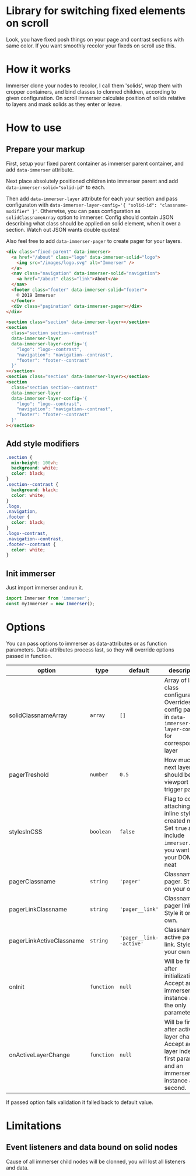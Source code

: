 # Library for switching fixed elements on scroll

Look, you have fixed posh things on your page and contrast sections with same color. If you want smoothly recolor your fixeds on scroll use this.

# How it works

Immerser clone your nodes to recolor, I call them 'solids', wrap them with cropper containers, and bind classes to clonned children, according to given configuration. On scroll immerser calculate position of solids relative to layers and mask solids as they enter or leave.

# How to use

## Prepare your markup

First, setup your fixed parent container as immerser parent container, and add `data-immerser` attribute.

Next place absolutely positioned children into immerser parent and add `data-immerser-solid="solid-id"` to each.

Then add `data-immerser-layer` attribute for each your section and pass configuraton with `data-immerser-layer-config='{ "solid-id": "classname-modifier" }'`. Otherwise, you can pass configuration as `solidClassnameArray` option to immerser. Config should contain JSON describing what class should be applied on solid element, when it over a section. Watch out JSON wants double quotes!

Also feel free to add `data-immerser-pager` to create pager for your layers.

```html
<div class="fixed-parent" data-immerser>
  <a href="/about" class="logo" data-immerser-solid="logo">
    <img src="/images/logo.svg" alt="Immerser" />
  </a>
  <nav class="navigation" data-immerser-solid="navigation">
    <a href="/about" class="link">About</a>
  </nav>
  <footer class="footer" data-immerser-solid="footer">
    © 2019 Immerser
  </footer>
  <div class="pagination" data-immerser-pager></div>
</div>

<section class="section" data-immerser-layer></section>
<section
  class="section section--contrast"
  data-immerser-layer
  data-immerser-layer-config='{
    "logo": "logo--contrast",
    "navigation": "navigation--contrast",
    "footer": "footer--contrast"
  }'
></section>
<section class="section" data-immerser-layer></section>
<section
  class="section section--contrast"
  data-immerser-layer
  data-immerser-layer-config='{
    "logo": "logo--contrast",
    "navigation": "navigation--contrast",
    "footer": "footer--contrast"
  }'
></section>
```

## Add style modifiers

```css
.section {
  min-height: 100vh;
  background: white;
  color: black;
}
.section--contrast {
  background: black;
  color: white;
}
.logo,
.navigation,
.footer {
  color: black;
}
.logo--contrast,
.navigation--contrast,
.footer--contrast {
  color: white;
}
```

## Init immerser

Just import immerser and run it.

```js
import Immerser from 'immerser';
const myImmerser = new Immerser();
```

# Options

You can pass options to immerser as data-attributes or as function parameters. Data-attributes process last, so they will override options passed in function.

| option                   | type       | default                 | description                                                                                                                     |
| ------------------------ | ---------- | ----------------------- | ------------------------------------------------------------------------------------------------------------------------------- |
| solidClassnameArray      | `array`    | `[]`                    | Array of layer class configurations. Overrides config passed in `data-immerser-layer-config` for corresponding layer            |
| pagerTreshold            | `number`   | `0.5`                   | How much next layer should be in viewport to trigger pager                                                                      |
| stylesInCSS              | `boolean`  | `false`                 | Flag to controll attaching inline styles to created nodes. Set `true` and include `immerser.css` if you want keep your DOM neat |
| pagerClassname           | `string`   | `'pager'`               | Classname for pager. Style it on your own.                                                                                      |
| pagerLinkClassname       | `string`   | `'pager__link'`         | Classname for pager link. Style it on your own.                                                                                 |
| pagerLinkActiveClassname | `string`   | `'pager__link--active'` | Classname for active pager link. Style it on your own.                                                                          |
| onInit                   | `function` | `null`                  | Will be fired after initialization. Accept an immerser instance as the only parameter.                                          |
| onActiveLayerChange      | `function` | `null`                  | Will be fired after active layer change. Accept active layer index as first parameter and an immerser instance as second.       |

If passed option fails validation it falled back to default value.

# Limitations

## Event listeners and data bound on solid nodes

Cause of all immerser child nodes will be clonned, you will lost all listeners and data.
